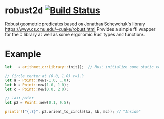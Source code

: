 # robust2d [![Build Status](https://travis-ci.org/andersforsgren/robust2d.svg?branch=master)](https://travis-ci.org/andersforsgren/robust2d)

Robust geometric predicates based on Jonathan Schewchuk's library https://www.cs.cmu.edu/~quake/robust.html
Provides a simple ffi wrapper for the C library as well as some ergonomic Rust types and functions.

# Example

```rust
let _ = arithmetic::Library::init();  // Must initialize some static constants for the robust arithmetic

// Circle center at (0.0, 1.0) r=1.0
let a = Point::new(-1.0, 1.0);
let b = Point::new(1.0, 1.0);
let c = Point::new(0.0, 2.0);

// Test point
let p2 = Point::new(0.1, 0.5);

println!("{:?}", p2.orient_to_circle(&a, &b, &c)); // "Inside"
```
